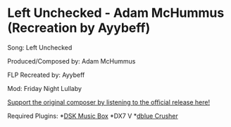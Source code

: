 # Left Unchecked - Adam McHummus (Recreation by Ayybeff)
 Song: Left Unchecked

 Produced/Composed by: Adam McHummus

 FLP Recreated by: Ayybeff

 Mod: Friday Night Lullaby

 [Support the original composer by listening to the official release here!](https://www.youtube.com/watch?v=FdEt28CseUs)

 Required Plugins:
 *[DSK Music Box](https://www.dskmusic.com/dsk-music-box/)
 *DX7 V
 *[dblue Crusher](https://illformed.org/downloads/illformed_old_vst_plugins.zip)
